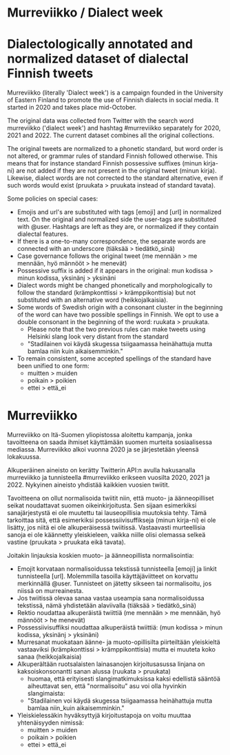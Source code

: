 # Murreviikko / Dialect week
# Dialectologically annotated and normalized dataset of dialectal Finnish tweets

Murreviikko (literally 'Dialect week') is a campaign founded in the University of Eastern Finland to promote the use of Finnish dialects in social media. It started in 2020 and takes place mid-October.

The original data was collected from Twitter with the search word murreviikko ('dialect week') and hashtag #murreviikko separately for 2020, 2021 and 2022. The current dataset combines all the original collections.

The original tweets are normalized to a phonetic standard, but word order is not altered, or grammar rules of standard Finnish followed otherwise. This means that for instance standard Finnish possessive suffixes (minun kirja-ni) are not added if they are not present in the original tweet (minun kirja). Likewise, dialect words are not corrected to the standard alternative, even if such words would exist (pruukata > pruukata instead of standard tavata).

Some policies on special cases:
- Emojis and url's are substituted with tags [emoji] and [url] in normalized text. On the original and normalized side the user-tags are substituted with @user. Hashtags are left as they are, or normalized if they contain dialectal features.
- If there is a one-to-many correspondence, the separate words are connected with an underscore (tiäksää > tiedätkö_sinä)
- Case governance follows the original tweet (me mennään > me mennään, hyö männööt > he menevät)
- Possessive suffix is added if it appears in the original: mun kodissa > minun kodissa, yksinänj > yksinäni
- Dialect words might be changed phonetically and morphologically to follow the standard (krämpkonttissi > krämppikonttisia) but not substituted with an alternative word (heikkojalkaisia).
- Some words of Swedish origin with a consonant cluster in the beginning of the word can have two possible spellings in Finnish. We opt to use a double consonant in the beginning of the word: ruukata > pruukata.
	- Please note that the two previous rules can make tweets using Helsinki slang look very distant from the standard
	- "Stadilainen voi käydä skugessa tsiigaamassa heinähattuja mutta bamlaa niin kuin aikaisemminkin."
- To remain consistent, some accepted spellings of the standard have been unified to one form:
	- muitten > muiden
	- poikain > poikien
	- ettei > että_ei

# Murreviikko

Murreviikko on Itä-Suomen yliopistossa aloitettu kampanja, jonka tavoitteena on saada ihmiset käyttämään suomen murteita sosiaalisessa mediassa. Murreviikko alkoi vuonna 2020 ja se järjestetään yleensä lokakuussa.

Alkuperäinen aineisto on kerätty Twitterin API:n avulla hakusanalla murreviikko ja tunnisteella #murreviikko erikseen vuosilta 2020, 2021 ja 2022. Nykyinen aineisto yhdistää kaikkien vuosien twiitit.

Tavoitteena on ollut normalisoida twiitit niin, että muoto- ja äänneopilliset seikat noudattavat suomen oikeinkirjoitusta. Sen sijaan esimerkiksi sanajärjestystä ei ole muutettu tai lauseopillisia muutoksia tehty. Tämä tarkoittaa sitä, että esimerkiksi possessiivisuffikseja (minun kirja-ni) ei ole lisätty, jos niitä ei ole alkuperäisessä twiitissä. Vastaavasti murteellisia sanoja ei ole käännetty yleiskieleen, vaikka niille olisi olemassa selkeä vastine (pruukata > pruukata eikä tavata).

Joitakin linjauksia koskien muoto- ja äänneopillista normalisointia:
- Emojit korvataan normalisoidussa tekstissä tunnisteella [emoji] ja linkit tunnisteella [url]. Molemmilla tasoilla käyttäjäviitteet on korvattu merkinnällä @user. Tunnisteet on jätetty sikseen tai normalisoitu, jos niissä on murreainesta.	
- Jos twiitissä olevaa sanaa vastaa useampia sana normalisoidussa tekstissä, nämä yhdistetään alaviivalla (tiäksää > tiedätkö_sinä)
- Rektio noudattaa alkuperäistä twiittiä (me mennään > me mennään, hyö männööt > he menevät)
- Possessiivisuffiksi noudattaa alkuperäistä twiittiä: (mun kodissa > minun kodissa, yksinänj > yksinäni)
- Murresanat muokataan äänne- ja muoto-opillisilta piirteiltään yleiskieltä vastaaviksi (krämpkonttissi > krämppikonttisia) mutta ei muuteta koko sanaa (heikkojalkaisia)
- Alkuperältään ruotsalaisten lainasanojen kirjoitusasussa linjana on kaksoiskonsonantti sanan alussa (ruukata > pruukata)
	- huomaa, että erityisesti slangimatkimuksissa kaksi edellistä sääntöä aiheuttavat sen, että "normalisoitu" asu voi olla hyvinkin slangimaista:
	- "Stadilainen voi käydä skugessa tsiigaamassa heinähattuja mutta bamlaa niin_kuin aikaisemminkin."
- Yleiskielessäkin hyväksyttyjä kirjoitustapoja on voitu muuttaa yhtenäisyyden nimissä: 
	- muitten > muiden
	- poikain > poikien
	- ettei > että_ei
